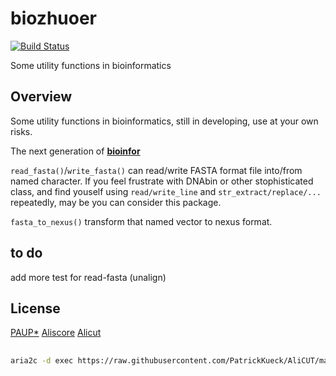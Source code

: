 # biozhuoer

[![Build Status](https://travis-ci.com/dongzhuoer/biozhuoer.svg?branch=master)](https://travis-ci.com/dongzhuoer/biozhuoer)

Some utility functions in bioinformatics
## Overview

Some utility functions in bioinformatics, still in developing, use at your own risks.

The next generation of [**bioinfor**](https://github.com/dongzhuoer/bioinfor)


`read_fasta()`/`write_fasta()` can read/write FASTA format file into/from named character. If you feel frustrate with DNAbin or other stophisticated class, and find youself using `read/write_line` and `str_extract/replace/...` repeatedly, may be you can consider this package.

`fasta_to_nexus()` transform that named vector to nexus format.

## to do

add more test for read-fasta (unalign)

## License

[PAUP*](http://phylosolutions.com/paup-test/)
[Aliscore](https://www.zfmk.de/en/research/research-centres-and-groups/aliscore)
[Alicut](https://www.zfmk.de/en/research/research-centres-and-groups/utilities)


##

```bash
aria2c -d exec https://raw.githubusercontent.com/PatrickKueck/AliCUT/master/ALICUT_V2.31.pl
```
